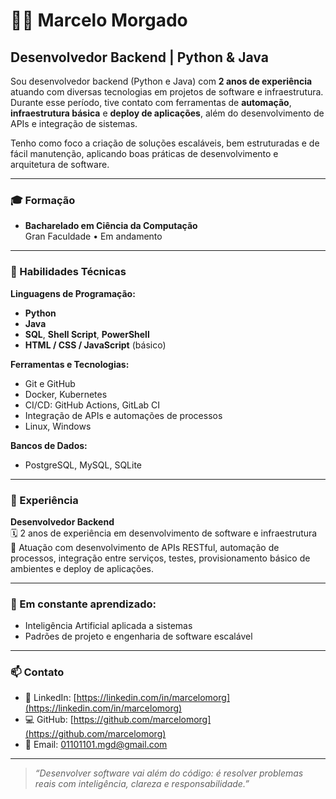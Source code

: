# 👨‍💻 Marcelo Morgado

## Desenvolvedor Backend | Python & Java

Sou desenvolvedor backend (Python e Java) com **2 anos de experiência** atuando com diversas tecnologias em projetos de software e infraestrutura. Durante esse período, tive contato com ferramentas de **automação**, **infraestrutura básica** e **deploy de aplicações**, além do desenvolvimento de APIs e integração de sistemas.

Tenho como foco a criação de soluções escaláveis, bem estruturadas e de fácil manutenção, aplicando boas práticas de desenvolvimento e arquitetura de software.

---

### 🎓 Formação

- **Bacharelado em Ciência da Computação**  
  Gran Faculdade • Em andamento

---

### 🧠 Habilidades Técnicas

**Linguagens de Programação:**
- **Python**
- **Java**
- **SQL**, **Shell Script**, **PowerShell**
- **HTML / CSS / JavaScript** (básico)

**Ferramentas e Tecnologias:**
- Git e GitHub
- Docker, Kubernetes
- CI/CD: GitHub Actions, GitLab CI
- Integração de APIs e automações de processos
- Linux, Windows

**Bancos de Dados:**
- PostgreSQL, MySQL, SQLite

---

### 📌 Experiência

**Desenvolvedor Backend**  
🗓️ 2 anos de experiência em desenvolvimento de software e infraestrutura  
🔧 Atuação com desenvolvimento de APIs RESTful, automação de processos, integração entre serviços, testes, provisionamento básico de ambientes e deploy de aplicações.

---

### 🌱 Em constante aprendizado:
- Inteligência Artificial aplicada a sistemas
- Padrões de projeto e engenharia de software escalável

---

### 📫 Contato

- 💼 LinkedIn: [https://linkedin.com/in/marcelomorg](https://linkedin.com/in/marcelomorg)
- 💻 GitHub: [https://github.com/marcelomorg](https://github.com/marcelomorg)
- 📧 Email: [01101101.mgd@gmail.com](mailto:01101101.mgd@gmail.com)

---

> _“Desenvolver software vai além do código: é resolver problemas reais com inteligência, clareza e responsabilidade.”_
